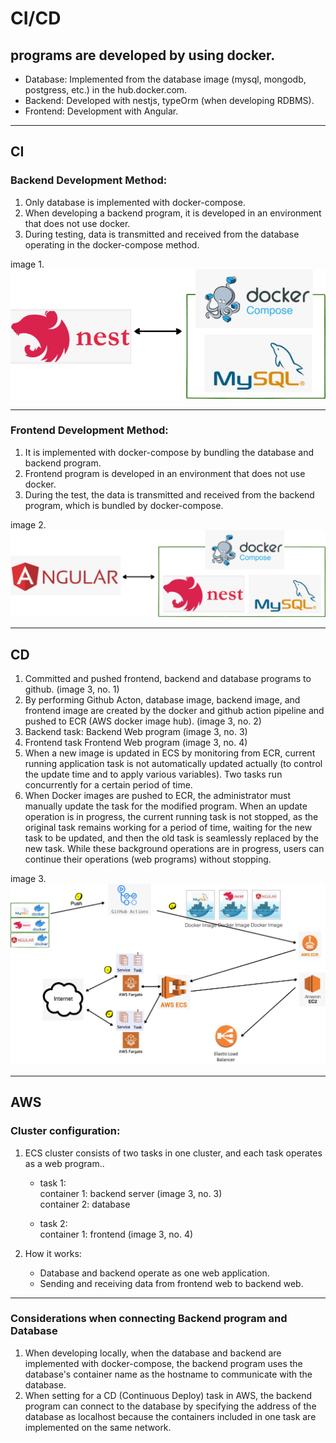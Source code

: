 # CI/CD
## programs are developed by using docker.
* Database: Implemented from the database image (mysql, mongodb, postgress, etc.) in the hub.docker.com.
* Backend: Developed with nestjs, typeOrm (when developing RDBMS).
* Frontend: Development with Angular. 

-----
## CI
### Backend Development Method:
1. Only database is implemented with docker-compose.
2. When developing a backend program, it is developed in an environment that does not use docker.
3. During testing, data is transmitted and received from the database operating in the docker-compose method.

image 1.
![](images/ci-cd1.png)

-----

### Frontend  Development Method:
1. It is implemented with docker-compose by bundling the database and backend program.
2. Frontend program is developed in an environment that does not use docker.
3. During the test, the data is transmitted and received from the backend program, which is bundled by docker-compose.

image 2.
![](images/ci-cd2.png)

----
## CD

1. Committed and pushed frontend, backend and database programs to github. (image 3, no. 1)
2. By performing Github Acton, database image, backend image, and frontend image are created by the docker and github action pipeline and pushed to ECR (AWS docker image hub). (image 3, no. 2) 
3. Backend task: Backend Web program (image 3, no. 3)
4. Frontend task Frontend Web program (image 3, no. 4)
5. When a new image is updated in ECS by monitoring from ECR, current running application task is not automatically updated actually (to control the update time and to apply various variables). Two tasks run concurrently for a certain period of time.
6. When Docker images are pushed to ECR, the administrator must manually update the task for the modified program. When an update operation is in progress, the current running task is not stopped, as the original task remains working for a period of time, waiting for the new task to be updated, and then the old task is seamlessly replaced by the new task. While these background operations are in progress, users can continue their operations (web programs) without stopping.

image 3.
![](images/ci-cd3.png)


-----
## AWS 
### Cluster configuration: 
1. ECS cluster consists of two tasks in one cluster, and each task operates as a web program.. 
   * task 1:  
   container 1: backend server  (image 3, no. 3)  
              container 2: database  

   * task 2:  
   container 1: frontend (image 3, no. 4)


2. How it works: 
   * Database and backend operate as one web application.
   * Sending and receiving data from frontend web to backend web.

-----
### Considerations when connecting Backend program and Database
1. When developing locally, when the database and backend are implemented with docker-compose, the backend program uses the database's container name as the hostname to communicate with the database.
2. When setting for a CD (Continuous Deploy) task in AWS, the backend program can connect to the database by specifying the address of the database as localhost because the containers included in one task are implemented on the same network.
